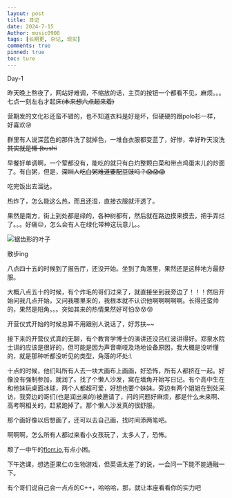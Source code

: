 ```yaml
---
layout: post
title: 日记
date: 2024-7-15
Author: music0908
tags: [长期更, 杂记, 现实]
comments: true
pinned: true
toc: ture
--- 
```


Day-1

昨天晚上熬夜了，网站好难调，不缩放的话，主页的按钮一个都看不见，麻烦。。。七点一刻左右才起床~~(本来想六点起来着)~~

营期发的文化衫还蛮不错的，也不知道衣料是好是坏，但硬硬的跟polo衫一样，好喜欢😝

群里有人说深蓝色的那件洗了就掉色，一堆白衣服都变蓝了，好惨，幸好昨天没洗~~其实就是懒 (bushi~~

早餐好单调啊，一个荤都没有，能吃的就只有白灼整颗白菜和带点鸡蛋末儿的炒面了。有白粥，但是，~~深圳人吃白粥难道要配豆豉吗？😱😱😱~~

吃完饭出去溜达。

热炸了，怎么能这么热，而且还湿，直接衣服就汗透了。

果然是南方，街上到处都是绿的，各种树都有，然后就在路边摸来摸去，把手弄烂了。。。好痛😥，怎么会有人在绿化带种这玩意儿。。

![锯齿形的叶子]()

散步ing

八点四十五的时候到了报告厅，还没开始。坐到了角落里，果然还是这种地方最舒服。

大概八点五十的时候，有个炸毛的哥们过来了，就直接坐到我旁边了！！！然后开始问我几点开始，又问我哪里来的，我根本就不认识他啊啊啊啊啊。长得还蛮帅的，果然是阳角。。。突如其来的热情果然好可怕😰😰😰

开营仪式开始的时候总算不用跟别人说话了，好苏扶~~

接下来的开营仪式真的无聊，有个教育学博士的演讲还没吕红波讲得好。郑泉水院士讲的应该是很好的，但可能是因为声音嘶哑及场地设备原因，我大概是没听懂的，就是那种听都没听见的类型，角落的坏处:\

十点的时候，他们叫所有人去一块大画布上画画，好恐怖，所有人都挤在一起。好像没有强制参加，就润了。找了个懒人沙发，窝在墙角开始写日记。有个高中生在和他妹玩桌面冰球，两个人都超可爱，好想也要个妹妹。旁边有两个姐姐在到处采访，我旁边的哥们(也是润出来的)被邀请了，问的问题好麻烦，都是什么未来啊、高考啊相关的，赶紧跑掉了。那个懒人沙发真的很舒服。

那个画好像以后想画了，还可以去自己画，找时间添两笔吧。

啊啊啊，怎么所有人都过来看小女孩玩了，太多人了，恐怖。

颓了一中午的[florr.io](https://florr.io),有点小困。

下午选课，想选歪果仁の生物游戏，但英语太差了的说，一会问一下能不能通融一下。

有个哥们说自己会一点点的C++，哈哈哈，那，就让本座看看你的实力吧
